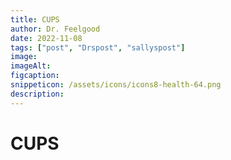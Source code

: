 ```yaml
---
title: CUPS
author: Dr. Feelgood
date: 2022-11-08
tags: ["post", "Drspost", "sallyspost"]
image:
imageAlt:
figcaption:
snippeticon: /assets/icons/icons8-health-64.png
description:
---
```


# CUPS
